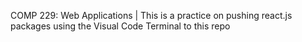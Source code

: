 COMP 229: Web Applications |
This is a practice on pushing react.js packages using the Visual Code Terminal to this repo 
